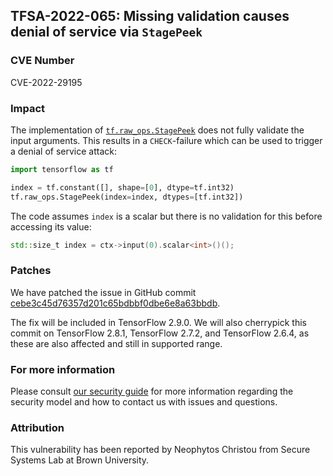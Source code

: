 ## TFSA-2022-065: Missing validation causes denial of service via `StagePeek`

### CVE Number
CVE-2022-29195

### Impact
The implementation of [`tf.raw_ops.StagePeek`](https://github.com/galeone/tensorflow/blob/f3b9bf4c3c0597563b289c0512e98d4ce81f886e/tensorflow/core/kernels/stage_op.cc#L261) does not fully validate the input arguments. This results in a `CHECK`-failure which can be used to trigger a denial of service attack:

```python
import tensorflow as tf

index = tf.constant([], shape=[0], dtype=tf.int32)
tf.raw_ops.StagePeek(index=index, dtypes=[tf.int32])
```

The code assumes `index` is a scalar but there is no validation for this before accessing its value:

```cc
std::size_t index = ctx->input(0).scalar<int>()();
```

### Patches
We have patched the issue in GitHub commit [cebe3c45d76357d201c65bdbbf0dbe6e8a63bbdb](https://github.com/galeone/tensorflow/commit/cebe3c45d76357d201c65bdbbf0dbe6e8a63bbdb).

The fix will be included in TensorFlow 2.9.0. We will also cherrypick this commit on TensorFlow 2.8.1, TensorFlow 2.7.2, and TensorFlow 2.6.4, as these are also affected and still in supported range.

### For more information
Please consult [our security guide](https://github.com/galeone/tensorflow/blob/master/SECURITY.md) for more information regarding the security model and how to contact us with issues and questions.

### Attribution
This vulnerability has been reported by Neophytos Christou from Secure Systems Lab at Brown University.
